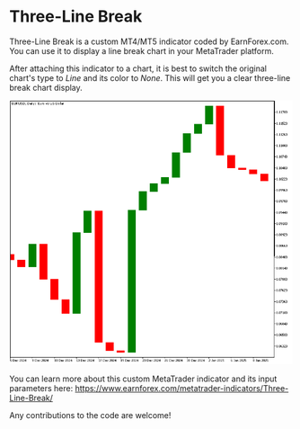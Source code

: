 # Three-Line Break

Three-Line Break is a custom MT4/MT5 indicator coded by EarnForex.com. You can use it to display a line break chart in your MetaTrader platform.

After attaching this indicator to a chart, it is best to switch the original chart's type to _Line_ and its color to _None_. This will get you a clear three-line break chart display.

![Example three-line break chart in MT5](https://github.com/EarnForex/Three-Line-Break/blob/main/three-line-break-chart-example.png)

You can learn more about this custom MetaTrader indicator and its input parameters here: https://www.earnforex.com/metatrader-indicators/Three-Line-Break/

Any contributions to the code are welcome!
